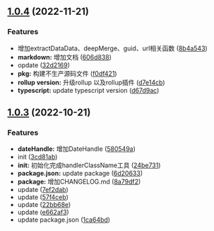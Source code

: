 ## [1.0.4](https://github.com/MrRabbit1993/lib-utils-helper/compare/v1.0.3...v1.0.4) (2022-11-21)


### Features

* 增加extractDataData、deepMerge、guid、url相关函数 ([8b4a543](https://github.com/MrRabbit1993/lib-utils-helper/commit/8b4a543d1b6dcd77f41332b4923328e33b555672))
* **markdown:** 增加文档 ([606d838](https://github.com/MrRabbit1993/lib-utils-helper/commit/606d83879824f3700a54ea9011f00f6b194cff0c))
* opdate ([32d2169](https://github.com/MrRabbit1993/lib-utils-helper/commit/32d2169127f7c222c3128721003a6896d48809df))
* **pkg:** 构建不生产源码文件 ([f0df421](https://github.com/MrRabbit1993/lib-utils-helper/commit/f0df421abbff129c73499fc3c60f898057b46d3d))
* **rollup version:** 升级rollup 以及rollup插件 ([d7e14cb](https://github.com/MrRabbit1993/lib-utils-helper/commit/d7e14cb289229ad3741119fe62b1ee7c9ff73623))
* **typescript:** update typescript version ([d67d9ac](https://github.com/MrRabbit1993/lib-utils-helper/commit/d67d9ace0f9f3a19e7a9f202eb44b68b34868123))



## [1.0.3](https://github.com/MrRabbit1993/lib-utils-helper/compare/3cd81ab3bbb1961cc4e6a5165e5285632a5c0188...v1.0.3) (2022-10-21)


### Features

* **dateHandle:** 增加DateHandle ([580549a](https://github.com/MrRabbit1993/lib-utils-helper/commit/580549a8d1acf706169d664a68c95fc4073e34ca))
* init ([3cd81ab](https://github.com/MrRabbit1993/lib-utils-helper/commit/3cd81ab3bbb1961cc4e6a5165e5285632a5c0188))
* **init:** 初始化完成handlerClassName工具 ([24be731](https://github.com/MrRabbit1993/lib-utils-helper/commit/24be7316032adebc9dd36b1b5a9d6c96c32d7b9c))
* **package.json:** update package ([6d20633](https://github.com/MrRabbit1993/lib-utils-helper/commit/6d20633e12e05cc92987ed8f656ad7a2a89fe1d6))
* **package:** 增加CHANGELOG.md ([8a79df2](https://github.com/MrRabbit1993/lib-utils-helper/commit/8a79df2ee46aea364911f9670bd18edfc1431dcc))
* update ([7ef2dab](https://github.com/MrRabbit1993/lib-utils-helper/commit/7ef2dab3ab6cc275e61070a5321207935eadf221))
* update ([57f4ceb](https://github.com/MrRabbit1993/lib-utils-helper/commit/57f4cebc40e8186484b6a3cf0351ad16f37c6ee0))
* update ([22bb68e](https://github.com/MrRabbit1993/lib-utils-helper/commit/22bb68e8c9391676f27e41c72f42e26fcdf848b8))
* update ([e662af3](https://github.com/MrRabbit1993/lib-utils-helper/commit/e662af344942d39a2652b74bea7b4e12520a2cd4))
* update package.json ([1ca64bd](https://github.com/MrRabbit1993/lib-utils-helper/commit/1ca64bdcdfcfeae72fe7144c203e70999014e6f0))



